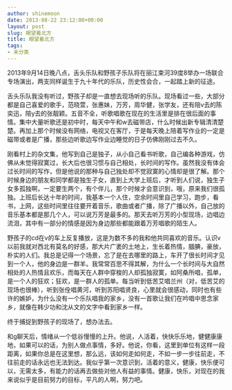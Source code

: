 ```yaml
---
author: shinemoon
date: 2013-08-22 23:12:00+00:00
layout: post
slug: 眼望着北方
title: 眼望着北方
tags:
- 未分类
---
```


2013年9月14日晚八点，舌头乐队和野孩子乐队将在丽江束河39度8举办一场联合专场演出，两支同样诞生于九十年代的乐队，历史性会合，一起踏上新的征途。  
  
舌头乐队我没有听过，野孩子却是一直想去现场听的乐队。现场看过一些，大部分都是自己喜爱的歌手，范晓萱，张惠妹，万芳，周华健，张学友，还有陪v去的陈奕迅，陪y去的张靓颖。五音不全，听歌唱歌在现在的生活里是排在很后面的事情。集中大量听歌还是初中时，每天中午和w去磁带店，什么时候出新专辑清清楚楚。再加上那个时候没有网络，电视又在客厅，于是每天晚上陪着写作业的一定是磁带或者是广播，那些边听歌边写作业边睡觉的日子仿佛刚刚过去不久。  
  
刚看村上的杂文集，他写到自己是独子，从小自己看书听歌，自己编各种游戏，仿佛从未觉得寂寞过，长大后也很习惯与自己相处，长时间的写作。虽然我没有体会过长时间的写作，但是他说的那种与自己独处却不觉寂寞的心情却是很了解。那个时候身边的朋友和同学都是独生子女，直到上大学上班后，才听到人们说，独生子女多孤独啊，一定要生两个，有个伴儿，那个时候才会意识到，哦，原来我们很孤独。上班后长达十年的时间，我基本一个人住，空余时间里自己学习，跑步，看书，上网，这些时间里往往要开着音乐，歌曲或者广播，除了广播以外，自己放的音乐基本都是那几个人，可以说万芳是最多的。那天去听万芳的小型现场，边唱边流泪，其中有一部分的情感是因为身边那些都能跟着万芳唱歌的陌生人。  
  
野孩子的cd在v的车上反复播放，这是为数不多的我和他共同喜欢的音乐。认识v以前我就对西北有莫名的好感，那大片广袤的土地上，生长着热情，腼腆，豪放，朴实的人们。我总是记得一个场景，忘了是在去哪里的路上，车开了很长时间才见到一个人，他的身边是一群羊。我常常百思不得其解，为什么一个长时间与大自然相处的人热情且欢乐，而每天在人群中穿梭的人却孤独寂寞，如阿桑所唱，孤单，是一个人的狂欢；狂欢，是一群人的孤单。每当听到低苦艾唱兰州（对，低苦艾的现场也很棒），听到张佺唱黄河，听到苏阳唱贤良，心里就会很感动，同时也有些许的嫉妒，为什么没有一个乐队唱我的家乡，没有一首歌让我们在吟唱中思念家乡，就像在韩少功和沈从文的文字中看到家乡一样。  
  
终于捕捉到野孩子的现场了，想办法去。  
  
和g聊天后，情绪从一个低谷慢慢的上升。他说，人活着，快快乐乐地，健健康康地，如果可以的话，为别人做点事情，多好。他说，你看，这里到单位有这样一段距离，如果你总是在这里想，那么远，该如何走如何走，不如一步一步往前走，不往前走的话永远也无法到达。我似乎第一次意识到，活着的意义，健康，快乐便可以，无需太多，有能力的话再去做些对他人有益的事情。健康，快乐，对现在的我来说似乎是目前努力的目标，平凡的人啊，努力吧。

